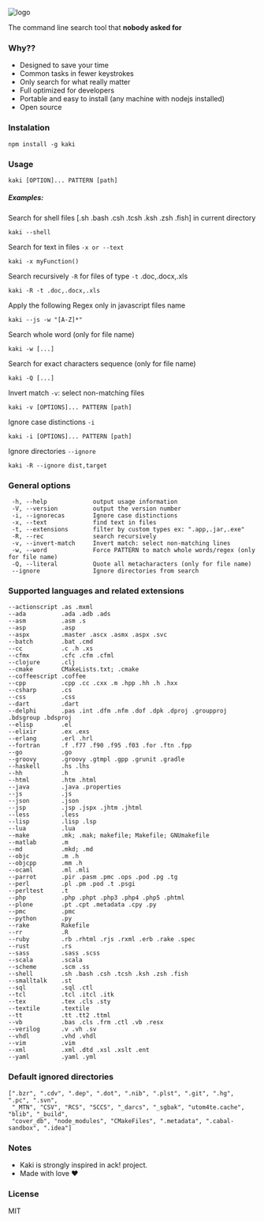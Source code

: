 ![logo](https://cloud.githubusercontent.com/assets/5730881/14907747/65247360-0da3-11e6-9353-a6f6e4659ff4.png)

The command line search tool that **nobody asked for**
### Why??
- Designed to save your time
- Common tasks in fewer keystrokes
- Only search for what really matter
- Full optimized for developers
- Portable and easy to install (any machine with nodejs installed)
- Open source

### Instalation
    npm install -g kaki

### Usage

	kaki [OPTION]... PATTERN [path]


##### Examples:

Search for shell files [.sh .bash .csh .tcsh .ksh .zsh .fish] in current directory

	kaki --shell

Search for text in files `-x or --text`

    kaki -x myFunction()

Search recursively `-R` for files of type `-t` .doc,.docx,.xls

	kaki -R -t .doc,.docx,.xls

Apply the following Regex only in javascript files name

	kaki --js -w "[A-Z]*"

Search whole word (only for file name)

    kaki -w [...]

Search for exact characters sequence (only for file name)

	kaki -Q [...]

Invert match `-v`: select non-matching files

	kaki -v [OPTIONS]... PATTERN [path]

Ignore case distinctions `-i`

	kaki -i [OPTIONS]... PATTERN [path]

Ignore directories `--ignore`

    kaki -R --ignore dist,target

### General options

	 -h, --help             output usage information
	 -V, --version          output the version number
     -i, --ignorecas        Ignore case distinctions
     -x, --text             find text in files
	 -t, --extensions       filter by custom types ex: ".app,.jar,.exe"
	 -R, --rec              search recursively
	 -v, --invert-match     Invert match: select non-matching lines
	 -w, --word             Force PATTERN to match whole words/regex (only for file name)
	 -Q, --literal          Quote all metacharacters (only for file name)
	 --ignore               Ignore directories from search

### Supported languages and related extensions

	--actionscript .as .mxml
	--ada          .ada .adb .ads
	--asm          .asm .s
	--asp          .asp
	--aspx         .master .ascx .asmx .aspx .svc
	--batch        .bat .cmd
	--cc           .c .h .xs
	--cfmx         .cfc .cfm .cfml
	--clojure      .clj
	--cmake        CMakeLists.txt; .cmake
	--coffeescript .coffee
	--cpp          .cpp .cc .cxx .m .hpp .hh .h .hxx
	--csharp       .cs
	--css          .css
	--dart         .dart
	--delphi       .pas .int .dfm .nfm .dof .dpk .dproj .groupproj .bdsgroup .bdsproj
	--elisp        .el
	--elixir       .ex .exs
	--erlang       .erl .hrl
	--fortran      .f .f77 .f90 .f95 .f03 .for .ftn .fpp
	--go           .go
	--groovy       .groovy .gtmpl .gpp .grunit .gradle
	--haskell      .hs .lhs
	--hh           .h
	--html         .htm .html
	--java         .java .properties
	--js           .js
	--json         .json
	--jsp          .jsp .jspx .jhtm .jhtml
	--less         .less
	--lisp         .lisp .lsp
	--lua          .lua
	--make         .mk; .mak; makefile; Makefile; GNUmakefile
	--matlab       .m
	--md           .mkd; .md
	--objc         .m .h
	--objcpp       .mm .h
	--ocaml        .ml .mli
	--parrot       .pir .pasm .pmc .ops .pod .pg .tg
	--perl         .pl .pm .pod .t .psgi
	--perltest     .t
	--php          .php .phpt .php3 .php4 .php5 .phtml
	--plone        .pt .cpt .metadata .cpy .py
	--pmc          .pmc
	--python       .py
	--rake         Rakefile
	--rr           .R
	--ruby         .rb .rhtml .rjs .rxml .erb .rake .spec
	--rust         .rs
	--sass         .sass .scss
	--scala        .scala
	--scheme       .scm .ss
	--shell        .sh .bash .csh .tcsh .ksh .zsh .fish
	--smalltalk    .st
	--sql          .sql .ctl
	--tcl          .tcl .itcl .itk
	--tex          .tex .cls .sty
	--textile      .textile
	--tt           .tt .tt2 .ttml
	--vb           .bas .cls .frm .ctl .vb .resx
	--verilog      .v .vh .sv
	--vhdl         .vhd .vhdl
	--vim          .vim
	--xml          .xml .dtd .xsl .xslt .ent
	--yaml         .yaml .yml

### Default ignored directories
    [".bzr", ".cdv", ".dep", ".dot", ".nib", ".plst", ".git", ".hg", ".pc", ".svn",
     "_MTN", "CSV", "RCS", "SCCS", "_darcs", "_sgbak", "utom4te.cache", "blib", "_build",
     "cover_db", "node_modules", "CMakeFiles", ".metadata", ".cabal-sandbox", ".idea"]

### Notes
- Kaki is strongly inspired in ack! project.
- Made with love :heart:


### License
MIT
